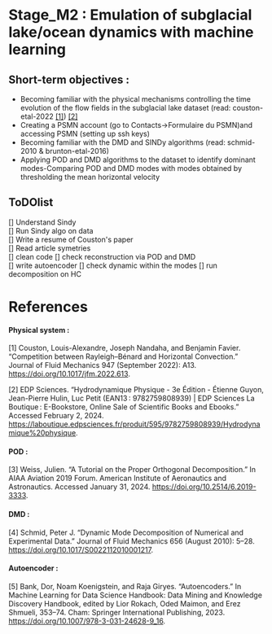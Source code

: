 # Stage_M2 : Emulation of subglacial lake/ocean dynamics with machine learning

## Short-term objectives :

- Becoming familiar with the physical mechanisms controlling the time evolution of the flow fields in the subglacial lake dataset (read: couston-etal-2022 [[1]](#1)) [[2]](#2)
- Creating a PSMN account (go to Contacts->Formulaire du PSMN)and accessing PSMN (setting up ssh keys)
- Becoming familiar with the DMD and SINDy algorithms (read: schmid-2010 & brunton-etal-2016) 
- Applying POD and DMD algorithms to the dataset to identify dominant modes-Comparing POD and DMD modes with modes obtained by thresholding the mean horizontal velocity

## ToDOlist
[] Understand Sindy \
[] Run Sindy algo on data\
[] Write a resume of Couston's paper\
[] Read article symetries\
[] clean code
[] check reconstruction via POD and DMD\
[] write autoencoder
[] check dynamic within the modes
[] run decomposition on HC


# References
#### Physical system : 
<a id="1">[1]</a> 
Couston, Louis-Alexandre, Joseph Nandaha, and Benjamin Favier. “Competition between Rayleigh–Bénard and Horizontal Convection.” Journal of Fluid Mechanics 947 (September 2022): A13. https://doi.org/10.1017/jfm.2022.613.

<a id="2">[2]</a> 
EDP Sciences. “Hydrodynamique Physique - 3e Édition - Étienne Guyon, Jean-Pierre Hulin, Luc Petit (EAN13 : 9782759808939) | EDP Sciences La Boutique : E-Bookstore, Online Sale of Scientific Books and Ebooks.” Accessed February 2, 2024. https://laboutique.edpsciences.fr/produit/595/9782759808939/Hydrodynamique%20physique.

#### POD : 
<a id="3">[3]</a> 
Weiss, Julien. “A Tutorial on the Proper Orthogonal Decomposition.” In AIAA Aviation 2019 Forum. American Institute of Aeronautics and Astronautics. Accessed January 31, 2024. https://doi.org/10.2514/6.2019-3333.

#### DMD : 
<a id="4">[4]</a> 
Schmid, Peter J. “Dynamic Mode Decomposition of Numerical and Experimental Data.” Journal of Fluid Mechanics 656 (August 2010): 5–28. https://doi.org/10.1017/S0022112010001217.


#### Autoencoder :
<a id="5">[5]</a> 
Bank, Dor, Noam Koenigstein, and Raja Giryes. “Autoencoders.” In Machine Learning for Data Science Handbook: Data Mining and Knowledge Discovery Handbook, edited by Lior Rokach, Oded Maimon, and Erez Shmueli, 353–74. Cham: Springer International Publishing, 2023. https://doi.org/10.1007/978-3-031-24628-9_16.
